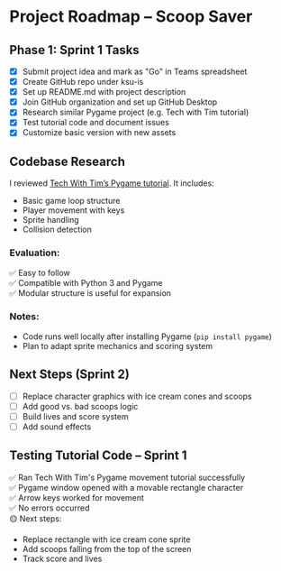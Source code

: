 # Project Roadmap – Scoop Saver

## Phase 1: Sprint 1 Tasks
- [x] Submit project idea and mark as "Go" in Teams spreadsheet
- [x] Create GitHub repo under ksu-is
- [x] Set up README.md with project description
- [x] Join GitHub organization and set up GitHub Desktop
- [x] Research similar Pygame project (e.g. Tech with Tim tutorial)
- [x] Test tutorial code and document issues
- [x] Customize basic version with new assets

## Codebase Research
I reviewed [Tech With Tim’s Pygame tutorial](https://github.com/techwithtim/Pygame-Tutorials?files=1). It includes:
- Basic game loop structure
- Player movement with keys
- Sprite handling
- Collision detection

### Evaluation:
✅ Easy to follow  
✅ Compatible with Python 3 and Pygame  
✅ Modular structure is useful for expansion

### Notes:
- Code runs well locally after installing Pygame (`pip install pygame`)
- Plan to adapt sprite mechanics and scoring system

## Next Steps (Sprint 2)
- [ ] Replace character graphics with ice cream cones and scoops
- [ ] Add good vs. bad scoops logic
- [ ] Build lives and score system
- [ ] Add sound effects
## Testing Tutorial Code – Sprint 1

✅ Ran Tech With Tim's Pygame movement tutorial successfully  
✅ Pygame window opened with a movable rectangle character  
✅ Arrow keys worked for movement  
✅ No errors occurred  
🟡 Next steps:
- Replace rectangle with ice cream cone sprite
- Add scoops falling from the top of the screen
- Track score and lives




